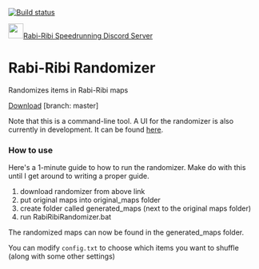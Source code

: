 [![Build status](https://ci.appveyor.com/api/projects/status/wv15wfiegbymmyg3/branch/master?svg=true)](https://ci.appveyor.com/project/wcko87/rabiribi-randomizer/branch/master)

<a href="https://discord.gg/dDfpNAr"><img src="https://discordapp.com/assets/f8389ca1a741a115313bede9ac02e2c0.svg" height="30">Rabi-Ribi Speedrunning Discord Server</a>

# Rabi-Ribi Randomizer
Randomizes items in Rabi-Ribi maps

[Download](https://ci.appveyor.com/project/wcko87/rabiribi-randomizer/build/artifacts?branch=master) [branch: master]

Note that this is a command-line tool. A UI for the randomizer is also currently in development. It can be found [here](https://github.com/AzureHakua/rabiribi-randomizer-ui).

### How to use
Here's a 1-minute guide to how to run the randomizer. Make do with this until I get around to writing a proper guide.

1. download randomizer from above link
2. put original maps into original_maps folder
3. create folder called generated_maps (next to the original maps folder)
4. run RabiRibiRandomizer.bat

The randomized maps can now be found in the generated_maps folder.

You can modify `config.txt` to choose which items you want to shuffle (along with some other settings)
